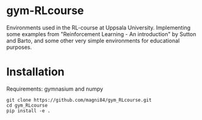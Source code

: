 # gym-RLcourse
Environments used in the RL-course at Uppsala University. Implementing some examples from "Reinforcement Learning - An introduction" by Sutton and Barto, and some other very simple environments for educational purposes. 

# Installation
Requirements: gymnasium and numpy

```
git clone https://github.com/magni84/gym_RLcourse.git
cd gym_RLcourse
pip install -e .
```
